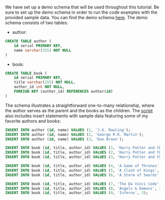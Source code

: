 
We have set up a demo schema that will be used throughout this tutorial. Be sure to set up the 
demo schema in order to run the code examples with the provided sample data. You can find the 
demo schema [here](https://github.com/dakivara/pgcrud/tree/main/demo/setup_schema.sql).
The demo schema consists of two tables: 

- author:

```sql
CREATE TABLE author (
    id serial PRIMARY KEY,
    name varchar(255) NOT NULL
)
```

- book:

```sql
CREATE TABLE book (
    id serial PRIMARY KEY,
    title varchar(255) NOT NULL,
    author_id int NOT NULL,
    FOREIGN KEY (author_id) REFERENCES author(id)
)
```

The schema illustrates a straightforward one-to-many relationship, where the author 
serves as the parent and the books as the children. The [script](https://github.com/dakivara/pgcrud/tree/main/demo/setup_schema.sql) also includes insert 
statements with sample data featuring some of my favorite authors and books:

```sql
INSERT INTO author (id, name) VALUES (1, 'J.K. Rowling');
INSERT INTO author (id, name) VALUES (2, 'George R.R. Martin');
INSERT INTO author (id, name) VALUES (3, 'Dan Brown');

INSERT INTO book (id, title, author_id) VALUES (1, 'Harry Potter and the Sorcerer''s Stone', 1);
INSERT INTO book (id, title, author_id) VALUES (2, 'Harry Potter and the Chamber of Secrets', 1);
INSERT INTO book (id, title, author_id) VALUES (3, 'Harry Potter and the Prisoner of Azkaban', 1);

INSERT INTO book (id, title, author_id) VALUES (4, 'A Game of Thrones', 2);
INSERT INTO book (id, title, author_id) VALUES (5, 'A Clash of Kings', 2);
INSERT INTO book (id, title, author_id) VALUES (6, 'A Storm of Swords', 2);

INSERT INTO book (id, title, author_id) VALUES (7, 'The Da Vinci Code', 3);
INSERT INTO book (id, title, author_id) VALUES (8, 'Angels & Demons', 3);
INSERT INTO book (id, title, author_id) VALUES (9, 'Inferno', 3);
```